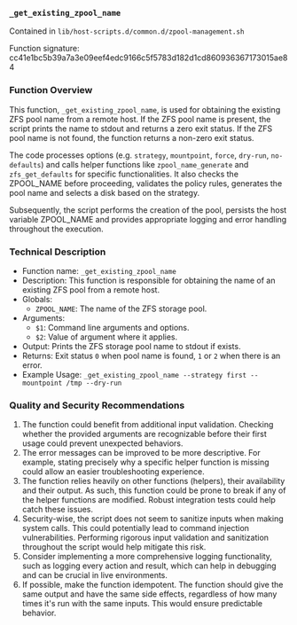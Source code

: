 ### `_get_existing_zpool_name`

Contained in `lib/host-scripts.d/common.d/zpool-management.sh`

Function signature: cc41e1bc5b39a7a3e09eef4edc9166c5f5783d182d1cd860936367173015ae84

### Function Overview

This function, `_get_existing_zpool_name`, is used for obtaining the existing ZFS pool name from a remote host. If the ZFS pool name is present, the script prints the name to stdout and returns a zero exit status. If the ZFS pool name is not found, the function returns a non-zero exit status. 

The code processes options (e.g. `strategy`, `mountpoint`, `force`, `dry-run`, `no-defaults`) and calls helper functions like `zpool_name_generate` and `zfs_get_defaults` for specific functionalities. It also checks the ZPOOL_NAME before proceeding, validates the policy rules, generates the pool name and selects a disk based on the strategy. 

Subsequently, the script performs the creation of the pool, persists the host variable ZPOOL_NAME and provides appropriate logging and error handling throughout the execution.

### Technical Description

- Function name: `_get_existing_zpool_name`
- Description: This function is responsible for obtaining the name of an existing ZFS pool from a remote host.
- Globals:
  - `ZPOOL_NAME`: The name of the ZFS storage pool.
- Arguments: 
  - `$1`: Command line arguments and options.
  - `$2`: Value of argument where it applies.
- Output: Prints the ZFS storage pool name to stdout if exists.
- Returns: Exit status `0` when pool name is found, `1` or `2` when there is an error.
- Example Usage: `_get_existing_zpool_name --strategy first --mountpoint /tmp --dry-run`

### Quality and Security Recommendations

1. The function could benefit from additional input validation. Checking whether the provided arguments are recognizable before their first usage could prevent unexpected behaviors.
2. The error messages can be improved to be more descriptive. For example, stating precisely why a specific helper function is missing could allow an easier troubleshooting experience.
3. The function relies heavily on other functions (helpers), their availability and their output. As such, this function could be prone to break if any of the helper functions are modified. Robust integration tests could help catch these issues.
4. Security-wise, the script does not seem to sanitize inputs when making system calls. This could potentially lead to command injection vulnerabilities. Performing rigorous input validation and sanitization throughout the script would help mitigate this risk.
5. Consider implementing a more comprehensive logging functionality, such as logging every action and result, which can help in debugging and can be crucial in live environments.
6. If possible, make the function idempotent. The function should give the same output and have the same side effects, regardless of how many times it's run with the same inputs. This would ensure predictable behavior.

